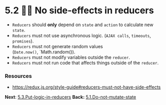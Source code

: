 # 5.2 👩‍🎨 No side-effects in reducers

- `Reducers` should **only** depend on `state` and `action` to calculate new `state`.
- `Reducers` must not use asynchronous logic. (`AJAX calls`, `timeouts`, `promises`).
- `Reducers` must not  generate random values (`Date.now()`, `Math.random()).
- `Reducers` must not modify variables outside the `reducer`.
- `Reducers` must not run code that affects things outside of the `reducer`. 

### Resources
- https://redux.js.org/style-guide#reducers-must-not-have-side-effects

**Next**: [5.3.Put-logic-in-reducers](5.3.Put-logic-in-reducers.md)
**Back:** [5.1.Do-not-mutate-state](5.1.Do-not-mutate-state.md)

